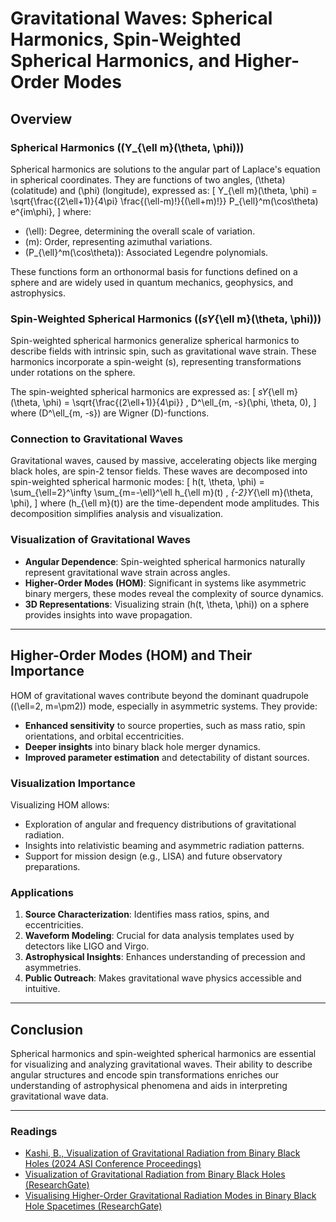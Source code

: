# Gravitational Waves: Spherical Harmonics, Spin-Weighted Spherical Harmonics, and Higher-Order Modes

## Overview

### Spherical Harmonics (\(Y_{\ell m}(\theta, \phi)\))
Spherical harmonics are solutions to the angular part of Laplace's equation in spherical coordinates. They are functions of two angles, \(\theta\) (colatitude) and \(\phi\) (longitude), expressed as:
\[
Y_{\ell m}(\theta, \phi) = \sqrt{\frac{(2\ell+1)}{4\pi} \frac{(\ell-m)!}{(\ell+m)!}} P_{\ell}^m(\cos\theta) e^{im\phi},
\]
where:
- \(\ell\): Degree, determining the overall scale of variation.
- \(m\): Order, representing azimuthal variations.
- \(P_{\ell}^m(\cos\theta)\): Associated Legendre polynomials.

These functions form an orthonormal basis for functions defined on a sphere and are widely used in quantum mechanics, geophysics, and astrophysics.

### Spin-Weighted Spherical Harmonics (\(_sY_{\ell m}(\theta, \phi)\))
Spin-weighted spherical harmonics generalize spherical harmonics to describe fields with intrinsic spin, such as gravitational wave strain. These harmonics incorporate a spin-weight \(s\), representing transformations under rotations on the sphere.

The spin-weighted spherical harmonics are expressed as:
\[
_sY_{\ell m}(\theta, \phi) = \sqrt{\frac{(2\ell+1)}{4\pi}} \, D^\ell_{m, -s}(\phi, \theta, 0),
\]
where \(D^\ell_{m, -s}\) are Wigner \(D\)-functions.

### Connection to Gravitational Waves
Gravitational waves, caused by massive, accelerating objects like merging black holes, are spin-2 tensor fields. These waves are decomposed into spin-weighted spherical harmonic modes:
\[
h(t, \theta, \phi) = \sum_{\ell=2}^\infty \sum_{m=-\ell}^\ell h_{\ell m}(t) \, _{-2}Y_{\ell m}(\theta, \phi),
\]
where \(h_{\ell m}(t)\) are the time-dependent mode amplitudes. This decomposition simplifies analysis and visualization.

### Visualization of Gravitational Waves
- **Angular Dependence**: Spin-weighted spherical harmonics naturally represent gravitational wave strain across angles.
- **Higher-Order Modes (HOM)**: Significant in systems like asymmetric binary mergers, these modes reveal the complexity of source dynamics.
- **3D Representations**: Visualizing strain \(h(t, \theta, \phi)\) on a sphere provides insights into wave propagation.

---

## Higher-Order Modes (HOM) and Their Importance

HOM of gravitational waves contribute beyond the dominant quadrupole (\(\ell=2, m=\pm2\)) mode, especially in asymmetric systems. They provide:
- **Enhanced sensitivity** to source properties, such as mass ratio, spin orientations, and orbital eccentricities.
- **Deeper insights** into binary black hole merger dynamics.
- **Improved parameter estimation** and detectability of distant sources.

### Visualization Importance
Visualizing HOM allows:
- Exploration of angular and frequency distributions of gravitational radiation.
- Insights into relativistic beaming and asymmetric radiation patterns.
- Support for mission design (e.g., LISA) and future observatory preparations.

### Applications
1. **Source Characterization**: Identifies mass ratios, spins, and eccentricities.
2. **Waveform Modeling**: Crucial for data analysis templates used by detectors like LIGO and Virgo.
3. **Astrophysical Insights**: Enhances understanding of precession and asymmetries.
4. **Public Outreach**: Makes gravitational wave physics accessible and intuitive.

---

## Conclusion
Spherical harmonics and spin-weighted spherical harmonics are essential for visualizing and analyzing gravitational waves. Their ability to describe angular structures and encode spin transformations enriches our understanding of astrophysical phenomena and aids in interpreting gravitational wave data.

---

### Readings
- [Kashi, B., Visualization of Gravitational Radiation from Binary Black Holes (2024 ASI Conference Proceedings)](https://ui.adsabs.harvard.edu/abs/2024asi..confP.154K/abstract)
- [Visualization of Gravitational Radiation from Binary Black Holes (ResearchGate)](https://www.researchgate.net/publication/376198772_Visualization_of_Gravitational_Radiation_from_Binary_Black_Holes)
- [Visualising Higher-Order Gravitational Radiation Modes in Binary Black Hole Spacetimes (ResearchGate)](https://www.researchgate.net/publication/378241608_Visualising_Higher_Order_Gravitational_Radiation_Modes_in_Binary_Black_Hole_Spacetimes)


